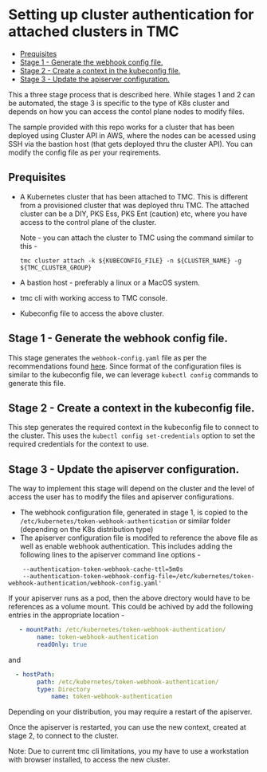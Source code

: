 # Setting up cluster authentication for attached clusters in TMC

  - [Prequisites](#prequisites)
  - [Stage 1 - Generate the webhook config file.](#stage-1---generate-the-webhook-config-file)
  - [Stage 2 - Create a context in the kubeconfig file.](#stage-2---create-a-context-in-the-kubeconfig-file)
  - [Stage 3 - Update the apiserver configuration.](#stage-3---update-the-apiserver-configuration)

This a three stage process that is described here. While stages 1 and 2 can be automated, the stage 3 is specific to the type of K8s cluster and depends on how you can access the contol plane nodes to modify files. 

The sample provided with this repo works for a cluster that has been deployed using Cluster API in AWS, where the nodes can be acessed using SSH via the bastion host (that gets deployed thru the cluster API). You can modify the config file as per your reqirements. 

## Prequisites 

* A Kubernetes cluster that has been attached to TMC. This is different from a provisioned cluster that was deployed thru TMC. The attached cluster can be a DIY, PKS Ess, PKS Ent (caution) etc, where you have access to the control plane of the cluster. 
  
  Note - you can attach the cluster to TMC using the command similar to this - 
  ```command
  tmc cluster attach -k ${KUBECONFIG_FILE} -n ${CLUSTER_NAME} -g ${TMC_CLUSTER_GROUP}
  ```
* A bastion host - preferably a linux or a MacOS system.
* tmc cli with working access to TMC console. 
* Kubeconfig file to access the above cluster.

## Stage 1 - Generate the webhook config file.

This stage generates the `webhook-config.yaml` file as per the recommendations found [here](https://kubernetes.io/docs/reference/access-authn-authz/webhook/). Since format of the configuration files is similar to the kubeconfig file, we can leverage `kubectl config` commands to generate this file.

## Stage 2 - Create a context in the kubeconfig file.

This step generates the required context in the kubeconfig file to connect to the cluster. 
This uses the `kubectl config set-credentials` option to set the required credentials for the context to use. 

## Stage 3 - Update the apiserver configuration. 

The way to implement this stage will depend on the cluster and the level of access the user has to modify the files and apiserver configurations. 

* The webhook configuration file, generated in stage 1, is copied to the `/etc/kubernetes/token-webhook-authentication` or similar folder (depending on the K8s distribution type)
* The apiserver configuration file is modifed to reference the above file as well as enable webhook authentication. This includes adding the following lines to the apiserver command line options -

```console
    --authentication-token-webhook-cache-ttl=5m0s
    --authentication-token-webhook-config-file=/etc/kubernetes/token-webhook-authentication/webhook-config.yaml'
```
If your apiserver runs as a pod, then the above drectory would have to be references as a volume mount. This could be achived by add the following entries in the appropriate location - 

```yaml
   - mountPath: /etc/kubernetes/token-webhook-authentication/
        name: token-webhook-authentication
        readOnly: true
```

and 

```yaml
  - hostPath:
        path: /etc/kubernetes/token-webhook-authentication/
        type: Directory
            name: token-webhook-authentication
```

Depending on your distribution, you may require a restart of the apiserver. 

Once the apiserver is restarted, you can use the new context, created at stage 2, to connect to the cluster. 

Note: Due to current tmc cli limitations, you my have to use a workstation with browser installed, to access the new cluster. 
